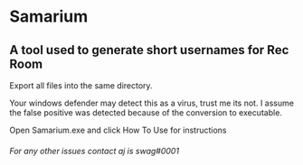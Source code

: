 # Samarium

## A tool used to generate short usernames for Rec Room

Export all files into the same directory.

Your windows defender may detect this as a virus, trust me its not. I assume the false positive was detected because of the conversion to executable. 

Open Samarium.exe and click How To Use for instructions

###### For any other issues contact aj is swag#0001
